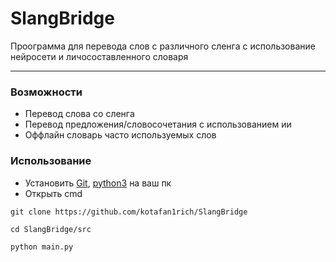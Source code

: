 # SlangBridge

Проограмма для перевода слов с различного сленга с использование нейросети и личосоставленного словаря

---

### Возможности
* Перевод слова со сленга
* Перевод предложения/словосочетания с использованием ии
* Оффлайн словарь часто используемых слов

### Использование
* Установить [Git](https://git-scm.com/downloads), [python3](https://www.python.org/downloads/) на ваш пк
* Открыть cmd
```plaintext
git clone https://github.com/kotafan1rich/SlangBridge
```
```plaintext
cd SlangBridge/src
```
```plaintext
python main.py
```